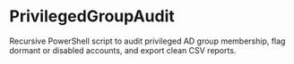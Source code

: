 # PrivilegedGroupAudit
Recursive PowerShell script to audit privileged AD group membership, flag dormant or disabled accounts, and export clean CSV reports.

